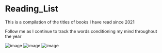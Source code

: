 # Reading_List
This is a compilation of the titles of books I have read since 2021

Follow me as I continue to track the words conditioning my mind throughout the year

![image](https://user-images.githubusercontent.com/92489108/210157592-522abeda-7e70-4d9d-9aab-e1dd472d7e35.png)
![image](https://user-images.githubusercontent.com/92489108/210157593-bb8239aa-22cb-49e1-905a-ff4abe65c687.png)
![image](https://user-images.githubusercontent.com/92489108/210157594-8eb04047-bac7-4981-bb51-71b69bc3a425.png)
